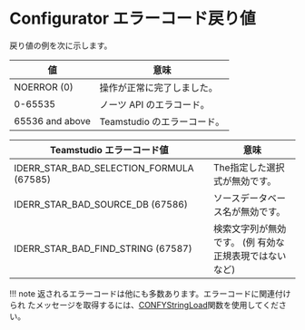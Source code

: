 # Configurator エラーコード戻り値

戻り値の例を次に示します。

| 値 | 意味 |
| --- | --- |
| NOERROR (0) | 操作が正常に完了しました。 |
| 0-65535 | ノーツ API のエラコード。 |
| 65536 and above | Teamstudio のエラーコード。 |

| Teamstudio エラーコード値 | 意味 |
| --- | --- |
| IDERR_STAR_BAD_SELECTION_FORMULA (67585) | The指定した選択式が無効です。 |
| IDERR_STAR_BAD_SOURCE_DB (67586) | ソースデータベース名が無効です。 |
| IDERR_STAR_BAD_FIND_STRING (67587) | 検索文字列が無効です。 (例 有効な正規表現ではないなど) |

!!! note
    返されるエラーコードは他にも多数あります。エラーコードに関連付けられ たメッセージを取得するには、[CONFYStringLoad](scriptstringload.md)関数を使用してください。